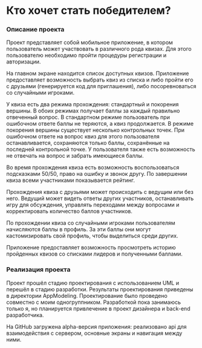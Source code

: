 # Кто хочет стать победителем?

### Описание проекта
Проект представляет собой мобильное приложение, в котором пользователь может участвовать в различного рода квизах. Для этого пользователю необходимо пройти процедуры регистрации и авторизации.

На главном экране находится список доступных квизов. Приложение предоставляет возможность выбрать квиз из списка и либо пройти его с друзьями (генерируется код для приглашения), либо посоревноваться со случайными игроками.

У квиза есть два режима прохождения: стандартный и покорения вершины. В обоих режимах получает баллы за каждый правильно отвеченный вопрос. В стандартном режиме пользователь при ошибочном ответе баллы не теряются, а квиз продолжается. В режиме покорения вершины существует несколько контрольных точек. При ошибочном ответе на вопрос квиз для этого пользователя останавливается, сохраняются только баллы, сохранённые на последней контрольной точке. У пользователя также есть возможность не отвечать на вопрос и забрать имеющиеся баллы.

Во время прохождения квиза есть возможность воспользоваться подсказками 50/50, право на ошибку и звонок другу. По завершении квиза всеми участниками показывается рейтинг.

Прохождения квиза с друзьями может происходить с ведущим или без него. Ведущий может видеть ответы других участников, останавливать игру для обсуждения, управлять переходами между вопросами и корректировать количество баллов участников.

По прохождении квиза со случайными игроками пользователям начисляются баллы в профиль. За эти баллы они могут кастомизировать свой профиль, чтобы выделиться среди других.

Приложение предоставляет возможность просмотреть историю пройденных квизов со списками лидеров и полученными баллами.

### Реализация проекта
Проект прошёл стадию проектирования с использованием UML и перешёл в стадию разработки. Результаты проектирования приведены в директории AppModeling. Проектирование было проведено совместно с моим одногруппником. Разработкой пока занимаюсь только я, но планируется привлечение в проект дизайнера и back-end разработчика.

На GitHub загружена alpha-версия приложения: реализовано api для взаимодействия с сервером, основные экраны и навигация между ними.

